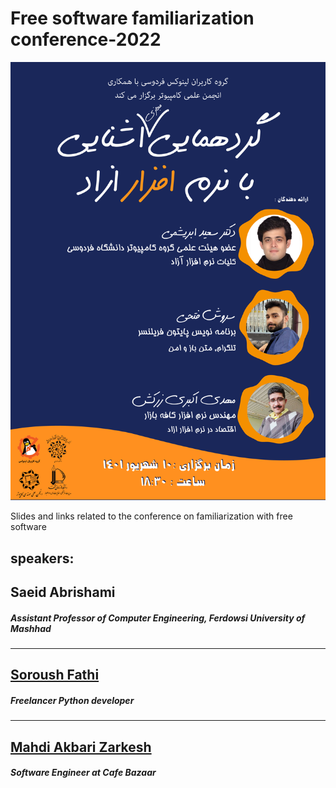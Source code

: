 # Free software familiarization conference-2022
![poster](./Poster.png)

Slides and links related to the conference on familiarization with free software

## speakers:
## Saeid Abrishami
##### Assistant Professor of Computer Engineering, Ferdowsi University of Mashhad
---
## [Soroush Fathi](https://github.com/soroushfathi)
##### Freelancer Python developer
---
## [Mahdi Akbari Zarkesh](https://github.com/maze1377)
##### Software Engineer at Cafe Bazaar
